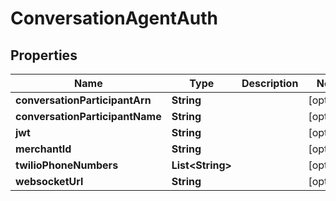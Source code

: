

# ConversationAgentAuth


## Properties

| Name | Type | Description | Notes |
|------------ | ------------- | ------------- | -------------|
|**conversationParticipantArn** | **String** |  |  [optional] |
|**conversationParticipantName** | **String** |  |  [optional] |
|**jwt** | **String** |  |  [optional] |
|**merchantId** | **String** |  |  [optional] |
|**twilioPhoneNumbers** | **List&lt;String&gt;** |  |  [optional] |
|**websocketUrl** | **String** |  |  [optional] |



